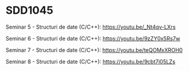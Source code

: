 # SDD1045

Seminar 5 - Structuri de date (C/C++): https://youtu.be/_Nt4qv-LXrs

Seminar 6 - Structuri de date (C/C++): https://youtu.be/9zZY0x5Rs7w

Seminar 7 - Structuri de date (C/C++): https://youtu.be/teQOMxXROH0

Seminar 8 - Structuri de date (C/C++): https://youtu.be/9cbt7i05LZs
